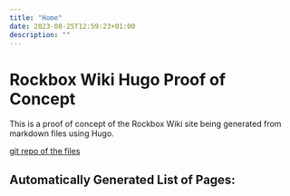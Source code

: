 ```yaml
---
title: "Home"
date: 2023-08-25T12:59:23+01:00
description: ""
---
```


# Rockbox Wiki Hugo Proof of Concept

This is a proof of concept of the Rockbox Wiki site being generated from markdown files using Hugo.

[git repo of the files](https://github.com/D0-0K/rockbox_wiki_test)

## Automatically Generated List of Pages:

